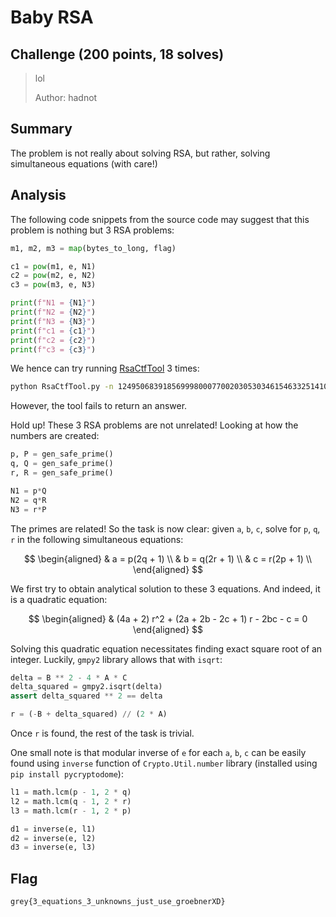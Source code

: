 # Baby RSA

## Challenge (200 points, 18 solves)

> lol
> 
> Author: hadnot

## Summary

The problem is not really about solving RSA, but rather, solving simultaneous equations (with care!)

## Analysis

The following code snippets from the source code may suggest that this problem is nothing but 3 RSA problems:

```py
m1, m2, m3 = map(bytes_to_long, flag)

c1 = pow(m1, e, N1)
c2 = pow(m2, e, N2)
c3 = pow(m3, e, N3)

print(f"N1 = {N1}")
print(f"N2 = {N2}")
print(f"N3 = {N3}")
print(f"c1 = {c1}")
print(f"c2 = {c2}")
print(f"c3 = {c3}")
```

We hence can try running [RsaCtfTool](https://github.com/RsaCtfTool/RsaCtfTool) 3 times:

```bash
python RsaCtfTool.py -n 12495068391856999800077002030530346154633251410701993364552383316643702466683773454456456597802923936206937481367758944533287430192110874917786936470363369 -e 65537 --decrypt 11727185096615670493479944410151790761335959794363922757994065463882149941932060937572492050251349085994568934453243128190891922383731914525051578359318783
```

However, the tool fails to return an answer.

Hold up! These 3 RSA problems are not unrelated! Looking at how the numbers are created:

```py
p, P = gen_safe_prime()
q, Q = gen_safe_prime()
r, R = gen_safe_prime()

N1 = p*Q
N2 = q*R
N3 = r*P
```

The primes are related! So the task is now clear: given `a`, `b`, `c`, solve for `p`, `q`, `r` in the following simultaneous equations:

$$
\begin{aligned}
& a = p(2q + 1) \\
& b = q(2r + 1) \\
& c = r(2p + 1) \\
\end{aligned}
$$

We first try to obtain analytical solution to these 3 equations. And indeed, it is a quadratic equation:

$$
\begin{aligned}
& (4a + 2) r^2 + (2a + 2b - 2c + 1) r - 2bc - c = 0
\end{aligned}
$$

Solving this quadratic equation necessitates finding exact square root of an integer. Luckily, `gmpy2` library allows that with `isqrt`:

```py
delta = B ** 2 - 4 * A * C
delta_squared = gmpy2.isqrt(delta)
assert delta_squared ** 2 == delta

r = (-B + delta_squared) // (2 * A)
```

Once `r` is found, the rest of the task is trivial.

One small note is that modular inverse of `e` for each `a`, `b`, `c` can be easily found using `inverse` function of `Crypto.Util.number` library (installed using `pip install pycryptodome`):

```py
l1 = math.lcm(p - 1, 2 * q)
l2 = math.lcm(q - 1, 2 * r)
l3 = math.lcm(r - 1, 2 * p)

d1 = inverse(e, l1)
d2 = inverse(e, l2)
d3 = inverse(e, l3)
```

## Flag

`grey{3_equations_3_unknowns_just_use_groebnerXD}`
